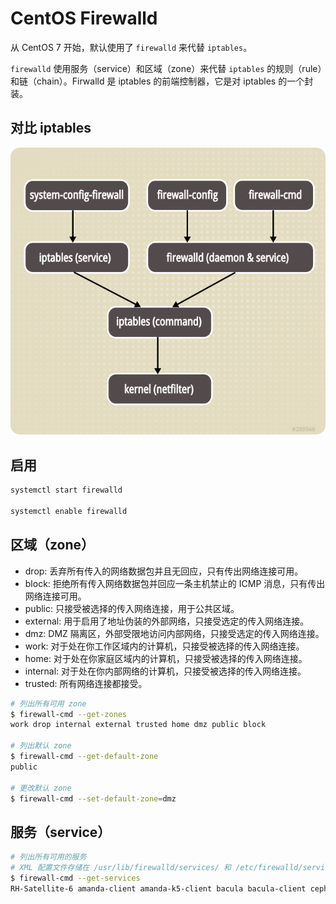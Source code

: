 # CentOS Firewalld

从 CentOS 7 开始，默认使用了 `firewalld` 来代替 `iptables`。

`firewalld` 使用服务（service）和区域（zone）来代替 `iptables` 的规则（rule）和链（chain）。Firwalld 是 iptables 的前端控制器，它是对 iptables 的一个封装。

## 对比 iptables

![Firewall stack](.images/firewall_stack.png)

## 启用

```sh
systemctl start firewalld

systemctl enable firewalld
```

## 区域（zone）

* drop: 丢弃所有传入的网络数据包并且无回应，只有传出网络连接可用。
* block: 拒绝所有传入网络数据包并回应一条主机禁止的 ICMP 消息，只有传出网络连接可用。
* public: 只接受被选择的传入网络连接，用于公共区域。
* external: 用于启用了地址伪装的外部网络，只接受选定的传入网络连接。
* dmz: DMZ 隔离区，外部受限地访问内部网络，只接受选定的传入网络连接。
* work: 对于处在你工作区域内的计算机，只接受被选择的传入网络连接。
* home: 对于处在你家庭区域内的计算机，只接受被选择的传入网络连接。
* internal: 对于处在你内部网络的计算机，只接受被选择的传入网络连接。
* trusted: 所有网络连接都接受。

```sh
# 列出所有可用 zone
$ firewall-cmd --get-zones
work drop internal external trusted home dmz public block

# 列出默认 zone
$ firewall-cmd --get-default-zone
public

# 更改默认 zone
$ firewall-cmd --set-default-zone=dmz
```

## 服务（service）

```sh
# 列出所有可用的服务
# XML 配置文件存储在 /usr/lib/firewalld/services/ 和 /etc/firewalld/services/
$ firewall-cmd --get-services
RH-Satellite-6 amanda-client amanda-k5-client bacula bacula-client ceph ceph-mon dhcp dhcpv6 dhcpv6-client dns docker-registry dropbox-lansync freeipa-ldap freeipa-ldaps freeipa-replication ftp high-availability http https imap imaps ipp ipp-client ipsec iscsi-target kadmin kerberos kpasswd ldap ldaps libvirt libvirt-tls mdns mosh mountd ms-wbt mysql nfs ntp openvpn pmcd pmproxy pmwebapi pmwebapis pop3 pop3s postgresql privoxy proxy-dhcp ptp pulseaudio puppetmaster radius rpc-bind rsyncd samba samba-client sane smtp smtps snmp snmptrap squid ssh synergy syslog syslog-tls telnet tftp tftp-client tinc tor-socks transmission-client vdsm vnc-server wbem-https xmpp-bosh xmpp-client xmpp-local xmpp-server
```
